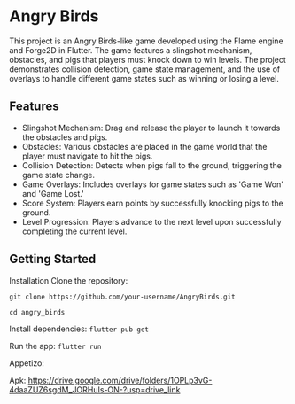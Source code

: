 # Angry Birds
This project is an Angry Birds-like game developed using the Flame engine and Forge2D in Flutter. 
The game features a slingshot mechanism, obstacles, and pigs that players must knock down to win levels. 
The project demonstrates collision detection, game state management, and the use of overlays to handle different game states such as winning or losing a level.

## Features
- Slingshot Mechanism: Drag and release the player to launch it towards the obstacles and pigs.
- Obstacles: Various obstacles are placed in the game world that the player must navigate to hit the pigs.
- Collision Detection: Detects when pigs fall to the ground, triggering the game state change.
- Game Overlays: Includes overlays for game states such as 'Game Won' and 'Game Lost.'
- Score System: Players earn points by successfully knocking pigs to the ground.
- Level Progression: Players advance to the next level upon successfully completing the current level.
  
## Getting Started

Installation
Clone the repository:

```git clone https://github.com/your-username/AngryBirds.git```

```cd angry_birds```

Install dependencies:
```flutter pub get```

Run the app:
```flutter run```

Appetizo: 

Apk: https://drive.google.com/drive/folders/1OPLp3vG-4daaZUZ6sgdM_JORHuIs-ON-?usp=drive_link
